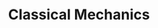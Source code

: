 ---
title: "Classical Mechanics"
collection: teaching
type: "Class Tutor"
permalink: /teaching/2024-mechanics
venue: "Bard College at Simon's Rock"
#date: 2015-01-01
#ocation: "City, Country"
---